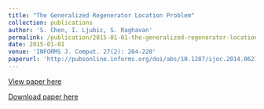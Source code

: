 ```yaml
---
title: "The Generalized Regenerator Location Problem"
collection: publications
author: 'S. Chen, I. Ljubic, S. Raghavan'
permalink: /publication/2015-01-01-the-generalized-regenerator-location-problem
date: 2015-01-01
venue: 'INFORMS J. Comput. 27(2): 204-220'
paperurl: 'http://pubsonline.informs.org/doi/abs/10.1287/ijoc.2014.0621'
---
```

[View paper here](http://pubsonline.informs.org/doi/abs/10.1287/ijoc.2014.0621)

[Download paper here]({{site.url}}/docs/publications/GRLP.pdf)
